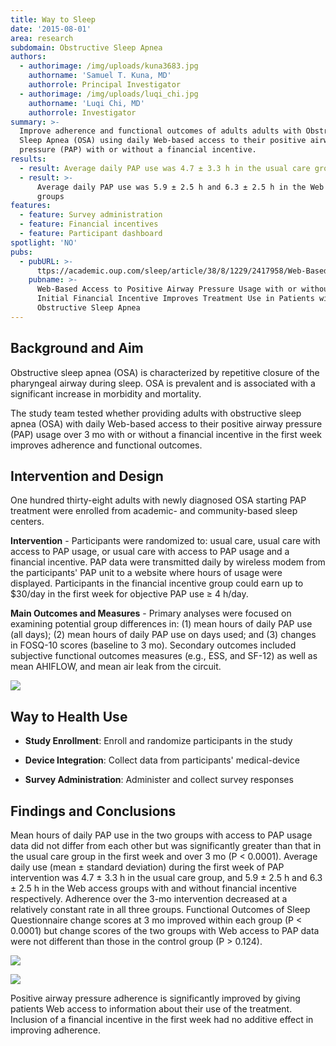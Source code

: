 ```yaml
---
title: Way to Sleep
date: '2015-08-01'
area: research
subdomain: Obstructive Sleep Apnea
authors:
  - authorimage: /img/uploads/kuna3683.jpg
    authorname: 'Samuel T. Kuna, MD'
    authorrole: Principal Investigator
  - authorimage: /img/uploads/luqi_chi.jpg
    authorname: 'Luqi Chi, MD'
    authorrole: Investigator
summary: >-
  Improve adherence and functional outcomes of adults adults with Obstructive
  Sleep Apnea (OSA) using daily Web-based access to their positive airway
  pressure (PAP) with or without a financial incentive.
results:
  - result: Average daily PAP use was 4.7 ± 3.3 h in the usual care group
  - result: >-
      Average daily PAP use was 5.9 ± 2.5 h and 6.3 ± 2.5 h in the Web access
      groups
features:
  - feature: Survey administration
  - feature: Financial incentives
  - feature: Participant dashboard
spotlight: 'NO'
pubs:
  - pubURL: >-
      ttps://academic.oup.com/sleep/article/38/8/1229/2417958/Web-Based-Access-to-Positive-Airway-Pressure-Usage?searchresult=1
    pubname: >-
      Web-Based Access to Positive Airway Pressure Usage with or without an
      Initial Financial Incentive Improves Treatment Use in Patients with
      Obstructive Sleep Apnea
---
```

## Background and Aim

Obstructive sleep apnea (OSA) is characterized by repetitive closure of the pharyngeal airway during sleep. OSA is prevalent and is associated with a significant increase in morbidity and mortality. 

The study team tested whether providing adults with obstructive sleep apnea (OSA) with daily Web-based access to their positive airway pressure (PAP) usage over 3 mo with or without a financial incentive in the first week improves adherence and functional outcomes.

## Intervention and Design

One hundred thirty-eight adults with newly diagnosed OSA starting PAP treatment were enrolled from academic- and community-based sleep centers.

**Intervention** - Participants were randomized to: usual care, usual care with access to PAP usage, or usual care with access to PAP usage and a financial incentive. PAP data were transmitted daily by wireless modem from the participants' PAP unit to a website where hours of usage were displayed. Participants in the financial incentive group could earn up to $30/day in the first week for objective PAP use ≥ 4 h/day.

**Main Outcomes and Measures** - Primary analyses were focused on examining potential group differences in: (1) mean hours of daily PAP use (all days); (2) mean hours of daily PAP use on days used; and (3) changes in FOSQ-10 scores (baseline to 3 mo). Secondary outcomes included subjective functional outcomes measures (e.g., ESS, and SF-12) as well as mean AHIFLOW, and mean air leak from the circuit.

![](/img/uploads/figure-1-min.jpg)

## Way to Health Use

- **Study Enrollment**: Enroll and randomize participants in the study

- **Device Integration**: Collect data from participants' medical-device

- **Survey Administration**: Administer and collect survey responses

## Findings and Conclusions

Mean hours of daily PAP use in the two groups with access to PAP usage data did not differ from each other but was significantly greater than that in the usual care group in the first week and over 3 mo (P < 0.0001). Average daily use (mean ± standard deviation) during the first week of PAP intervention was 4.7 ± 3.3 h in the usual care group, and 5.9 ± 2.5 h and 6.3 ± 2.5 h in the Web access groups with and without financial incentive respectively. Adherence over the 3-mo intervention decreased at a relatively constant rate in all three groups. Functional Outcomes of Sleep Questionnaire change scores at 3 mo improved within each group (P < 0.0001) but change scores of the two groups with Web access to PAP data were not different than those in the control group (P > 0.124).

![](/img/uploads/figure-2-min.jpg)

![](/img/uploads/figure-3-min.jpg)

Positive airway pressure adherence is significantly improved by giving patients Web access to information about their use of the treatment. Inclusion of a financial incentive in the first week had no additive effect in improving adherence.
